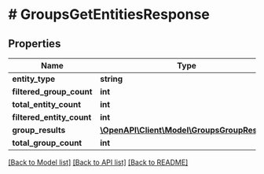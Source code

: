 # # GroupsGetEntitiesResponse

## Properties

Name | Type | Description | Notes
------------ | ------------- | ------------- | -------------
**entity_type** | **string** |  | [optional]
**filtered_group_count** | **int** |  | [optional]
**total_entity_count** | **int** |  | [optional]
**filtered_entity_count** | **int** |  | [optional]
**group_results** | [**\OpenAPI\Client\Model\GroupsGroupResult[]**](GroupsGroupResult.md) |  | [optional]
**total_group_count** | **int** |  | [optional]

[[Back to Model list]](../../README.md#models) [[Back to API list]](../../README.md#endpoints) [[Back to README]](../../README.md)
